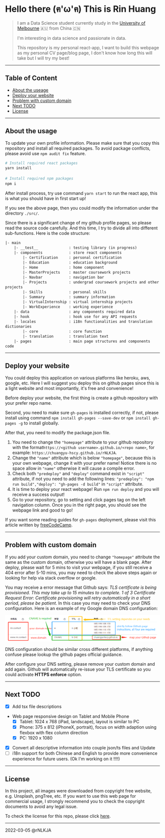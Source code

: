 # Hello there (ฅ'ω'ฅ) This is Rin Huang

> I am a Data Science student currently study in the [University of Melbourne](https://www.unimelb.edu.au/) 🇦🇺 from China 🇨🇳
>
> I'm interesting in data science and passionate in data.
>
> This repository is my personal react-app, I want to build this webpage as my personal CV page/blog page, I don't know how long this will take but I will try my best!

---

## Table of Content

- [About the useage](#about-the-usage)
- [Deploy your website](#deploy-your-website)
- [Problem with custom domain](#problem-with-custom-domain)
- [Next TODO](#next-todo)
- [License](#license)

---

## About the usage

To update your own profile information. Please make sure that you copy this repository and install all required packages. To avoid package conflicts, please avoid use `npm audit fix` feature.

```bash
# Install required react packages
yarn install

# Install required npm packages
npm i
```

After install process, try use command `yarn start` to run the react app, this is what you should have in first start up!

If you see the above page, then you could modify the information under the directory `./src/`.

Since there is a significant change of my github profile pages, so please read the source code carefully. And this time, I try to divide all into different sub-functions. Here is the code structure:

```{plainText}
|- main
    |- __test__              : testing library (in progress)
    |- components            : store react components
        |- Certification     : personal certification
        |- Education         : education background
        |- Home              : home component
        |- MasterProjects    : master coursework projects
        |- Navbar            : navigation bar
        |- Projects          : undergrad coursework projects and other projects
        |- Skills            : personal skills
        |- Summary           : summary information
        |- VirtualInternship : virtual internship projects
        |- WorkExperience    : working experience
    |- data                  : any components required data
    |- hook                  : hook use for any API requests
    |- locales               : i18n functionalities and translation dictionaries
        |- core              : core function
        |- translation       : translation text
    |- pages                 : main page structures and components code

```

---

## Deploy your website

You could deploy this application on various platforms like heroku, aws, google, etc. Here I will suggest you deploy this on github pages since this is a light website and most importantly, it's free and convenience!

Before deploy your website, the first thing is create a github repository with your prefer repo name.

Second, you need to make sure `gh-pages` is installed correctly, if not, please install using command `npm install gh-pages --save-dev` or `npm install gh-pages -g` to install globally.

After that, you need to modify the package.json file.

1. You need to change the `"homepage"` attribute to your github repository with the format`https://<github username>.github.io/<repo name>`, for example: `https://chuangyu-hscy.github.io/rNLKJA`.
2. Change the `"name"` attribute which is below `"homepage"`, because this is your own webpage, change it with your prefer name! Notice there is no space allow in `"name"` otherwise it will cause a compile error.
3. Check both `"predeploy"` and `"deploy"` command exist in `"script"` attribute, if not you need to add the following lines: `"predeploy": "npm run build","deploy": "gh-pages -d build"` in `"script"` attribute.
4. It is time to deploy your react webpage! Run `npm run deploy` and you will receive a success output!
5. Go to your repository, go to setting and click pages tag on the left navigation column. Once you in the right page, you should see the webpage link and good to go!

If you want some reading guides for `gh-pages` deployment, please visit this article written by [freeCodeCamp](https://www.freecodecamp.org/news/deploy-a-react-app-to-github-pages/).

---

## Problem with custom domain

If you add your custom domain, you need to change `"homepage"` attribute the same as the custom domain, otherwise you will have a blank page. After deploy, please wait for 5 mins to visit your webpage, if you still receive a 404 error after 5-10 mins, you may need to check the above steps again or looking for help via stack overflow or google.

You may receive a error message that Github says: _TLS certificate is being provisioned. This may take up to 15 minutes to complete. 1 of 3 Certificate Request Error: Certificate provisioning will retry automatically in a short period, please be patient_. In this case you may need to check your DNS configuration. Here is an example of my Google domain DNS configuration:

<img src="https://github.com/chuangyu-hscy/rNLKJA/blob/rin-profile-ts/public/README/DNS_setting.png" alt="Google DNS config" />

DNS configuration should be similar cross different platforms, if anything confuse please lookup the github pages official guidance.

After configure your DNS setting, please remove your custom domain and add again. Github will automatically re-issue your TLS certificate so you could activate **HTTPS enforce** option.

---

## Next TODO

- [x] Add tsx file descriptions
- Web page responsive design on Tablet and Mobile Phone
  - [x] Tablet: 1024 x 768 (iPad, landscape), layout is similar to PC
  - [x] Phone: 375 x 812 (iPhoneX, portrait), focus on width adaption using flexbox with flex column direction
  - [x] PC: 1920 x 1080
- [x] Convert all descriptive information into couple json/ts files and Update
- [ ] i18n support for both Chinese and English to provide more convenience experience for future users. (Ok I'm working on it !!!!)

---

## License

In this project, all images were downloaded from copyright free website, e.g. Unsplash, pngTree, etc. If you want to use this web page for commercial usage, I strongly recommend you to check the copyright documents to avoid any legal issue.

To check the license for this repo, please click [here](https://github.com/chuangyu-hscy/rNLKJA/blob/rin-profile-ts/LICENSE).

---

2022-03-05 @rNLKJA

